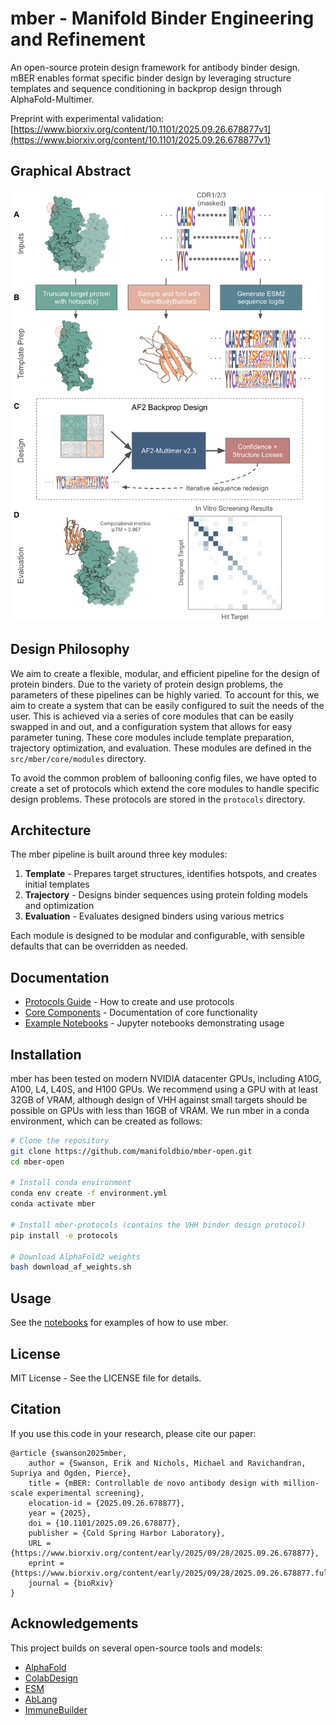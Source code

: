 # mber - Manifold Binder Engineering and Refinement

An open-source protein design framework for antibody binder design. mBER enables format specific binder design by leveraging structure templates and sequence conditioning in backprop design through AlphaFold-Multimer.

Preprint with experimental validation: [https://www.biorxiv.org/content/10.1101/2025.09.26.678877v1](https://www.biorxiv.org/content/10.1101/2025.09.26.678877v1)
## Graphical Abstract

![Graphical Abstract](./assets/mBER_graphical_abstract.png)

## Design Philosophy

We aim to create a flexible, modular, and efficient pipeline for the design of protein binders. Due to the variety of protein design problems, the parameters of these pipelines can be highly varied. To account for this, we aim to create a system that can be easily configured to suit the needs of the user. This is achieved via a series of core modules that can be easily swapped in and out, and a configuration system that allows for easy parameter tuning. These core modules include template preparation, trajectory optimization, and evaluation. These modules are defined in the `src/mber/core/modules` directory.

To avoid the common problem of ballooning config files, we have opted to create a set of protocols which extend the core modules to handle specific design problems. These protocols are stored in the `protocols` directory.

## Architecture

The mber pipeline is built around three key modules:

1. **Template** - Prepares target structures, identifies hotspots, and creates initial templates
2. **Trajectory** - Designs binder sequences using protein folding models and optimization
3. **Evaluation** - Evaluates designed binders using various metrics

Each module is designed to be modular and configurable, with sensible defaults that can be overridden as needed.

## Documentation

- [Protocols Guide](./protocols/README.md) - How to create and use protocols
- [Core Components](./src/mber/core/README.md) - Documentation of core functionality
- [Example Notebooks](./notebooks) - Jupyter notebooks demonstrating usage

## Installation

mber has been tested on modern NVIDIA datacenter GPUs, including A10G, A100, L4, L40S, and H100 GPUs. We recommend using a GPU with at least 32GB of VRAM, although design of VHH against small targets should be possible on GPUs with less than 16GB of VRAM. We run mber in a conda environment, which can be created as follows:

```bash
# Clone the repository
git clone https://github.com/manifoldbio/mber-open.git
cd mber-open

# Install conda environment
conda env create -f environment.yml
conda activate mber

# Install mber-protocols (contains the VHH binder design protocol)
pip install -e protocols

# Download AlphaFold2 weights
bash download_af_weights.sh
```

## Usage

See the [notebooks](./notebooks) for examples of how to use mber.

## License

MIT License - See the LICENSE file for details.

## Citation

If you use this code in your research, please cite our paper:

```
@article {swanson2025mber,
	author = {Swanson, Erik and Nichols, Michael and Ravichandran, Supriya and Ogden, Pierce},
	title = {mBER: Controllable de novo antibody design with million-scale experimental screening},
	elocation-id = {2025.09.26.678877},
	year = {2025},
	doi = {10.1101/2025.09.26.678877},
	publisher = {Cold Spring Harbor Laboratory},
	URL = {https://www.biorxiv.org/content/early/2025/09/28/2025.09.26.678877},
	eprint = {https://www.biorxiv.org/content/early/2025/09/28/2025.09.26.678877.full.pdf},
	journal = {bioRxiv}
}
```

## Acknowledgements

This project builds on several open-source tools and models:
- [AlphaFold](https://github.com/deepmind/alphafold)
- [ColabDesign](https://github.com/sokrypton/ColabDesign)
- [ESM](https://github.com/facebookresearch/esm)
- [AbLang](https://github.com/oxpig/AbLang)
- [ImmuneBuilder](https://github.com/oxpig/ImmuneBuilder)
